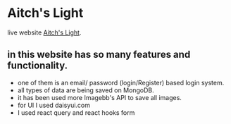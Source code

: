 # Aitch's Light

live website [Aitch's Light](https://aitch-s-light.web.app).

## in this website has so many features and functionality.

- one of them is an email/ password (login/Register) based login system.
- all types of data are being saved on MongoDB.
- it has been used more Imagebb's API to save all images.
- for UI I used daisyui.com
- I used react query and react hooks form
